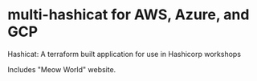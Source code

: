 # multi-hashicat for AWS, Azure, and GCP
Hashicat: A terraform built application for use in Hashicorp workshops

Includes "Meow World" website.

